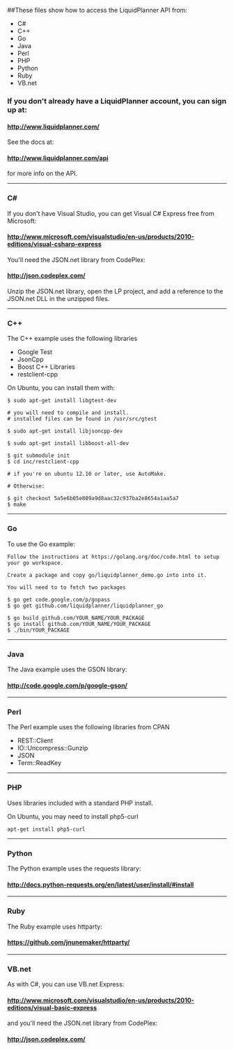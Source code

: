 ##These files show how to access the LiquidPlanner API from:

* C#
* C++
* Go
* Java
* Perl
* PHP
* Python
* Ruby
* VB.net

### If you don't already have a LiquidPlanner account, you can sign up at:

####  http://www.liquidplanner.com/

See the docs at:

####  http://www.liquidplanner.com/api

for more info on the API.

- - -

### C# 

If you don't have Visual Studio, you can get Visual C# Express free from Microsoft:

####  http://www.microsoft.com/visualstudio/en-us/products/2010-editions/visual-csharp-express

You'll need the JSON.net library from CodePlex:

####  http://json.codeplex.com/

Unzip the JSON.net library, open the LP project, and add a reference to the
JSON.net DLL in the unzipped files. 

- - -

### C++

The C++ example uses the following libraries 

 * Google Test
 * JsonCpp
 * Boost C++ Libraries
 * restclient-cpp

On Ubuntu, you can install them with:

    $ sudo apt-get install libgtest-dev

    # you will need to compile and install.
    # installed files can be found in /usr/src/gtest
    
    $ sudo apt-get install libjsoncpp-dev
    
    $ sudo apt-get install libboost-all-dev

    $ git submodule init
    $ cd inc/restclient-cpp
    
    # if you're on ubuntu 12.10 or later, use AutoMake.

    # Otherwise:

    $ git checkout 5a5e6b05e809a9d8aac32c937ba2e8654a1aa5a7
    $ make

- - -

### Go

To use the Go example:

    Follow the instructions at https://golang.org/doc/code.html to setup your go workspace.
    
    Create a package and copy go/liquidplanner_demo.go into into it.

    You will need to to fetch two packages

    $ go get code.google.com/p/gopass
    $ go get github.com/liquidplanner/liquidplanner_go 

    $ go build github.com/YOUR_NAME/YOUR_PACKAGE
    $ go install github.com/YOUR_NAME/YOUR_PACKAGE
    $ ./bin/YOUR_PACKAGE

- - -

### Java

The Java example uses the GSON library:

####  http://code.google.com/p/google-gson/

- - -

### Perl

The Perl example uses the following libraries from CPAN

 * REST::Client
 * IO::Uncompress::Gunzip
 * JSON
 * Term::ReadKey

- - -

### PHP

Uses libraries included with a standard PHP install.

On Ubuntu, you may need to install php5-curl

    apt-get install php5-curl

- - -

### Python

The Python example uses the requests library:

####  http://docs.python-requests.org/en/latest/user/install/#install

- - -

### Ruby

The Ruby example uses httparty:

####  https://github.com/jnunemaker/httparty/

- - -

### VB.net

As with C#, you can use VB.net Express:

####  http://www.microsoft.com/visualstudio/en-us/products/2010-editions/visual-basic-express

and you'll need the JSON.net library from CodePlex:

####  http://json.codeplex.com/
